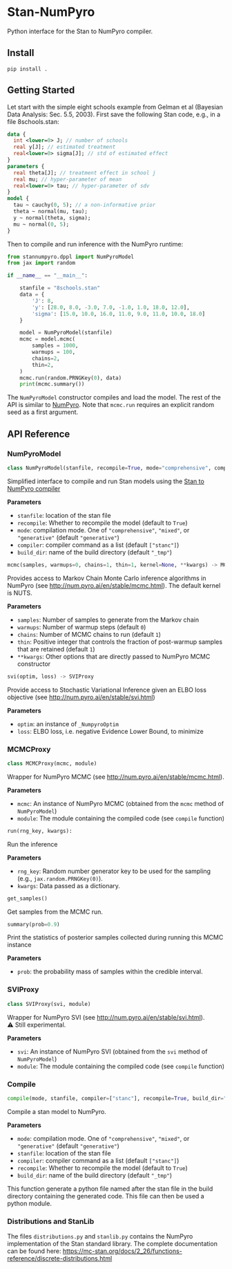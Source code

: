 # Stan-NumPyro

Python interface for the Stan to NumPyro compiler.

## Install

```
pip install .
```

## Getting Started

Let start with the simple eight schools example from Gelman et al (Bayesian Data Analysis: Sec. 5.5, 2003). First save the following Stan code, e.g., in a file 8schools.stan:

```stan
data {
  int <lower=0> J; // number of schools
  real y[J]; // estimated treatment
  real<lower=0> sigma[J]; // std of estimated effect
}
parameters {
  real theta[J]; // treatment effect in school j
  real mu; // hyper-parameter of mean
  real<lower=0> tau; // hyper-parameter of sdv
}
model {
  tau ~ cauchy(0, 5); // a non-informative prior
  theta ~ normal(mu, tau);
  y ~ normal(theta, sigma);
  mu ~ normal(0, 5);
}
```

Then to compile and run inference with the NumPyro runtime:

```python
from stannumpyro.dppl import NumPyroModel
from jax import random

if __name__ == "__main__":

    stanfile = "8schools.stan"
    data = {
        'J': 8,
        'y': [28.0, 8.0, -3.0, 7.0, -1.0, 1.0, 18.0, 12.0],
        'sigma': [15.0, 10.0, 16.0, 11.0, 9.0, 11.0, 10.0, 18.0]
    }

    model = NumPyroModel(stanfile)
    mcmc = model.mcmc(
        samples = 1000,
        warmups = 100,
        chains=2,
        thin=2,
    )
    mcmc.run(random.PRNGKey(0), data)
    print(mcmc.summary())
```

The `NumPyroModel` constructor compiles and load the model.
The rest of the API is similar to [NumPyro](http://num.pyro.ai/en/stable/api.html).
Note that `mcmc.run` requires an explicit random seed as a first argument.

## API Reference

### NumPyroModel

```python
class NumPyroModel(stanfile, recompile=True, mode="comprehensive", compiler=["stanc"], build_dir="_tmp")
```

Simplified interface to compile and run Stan models using the [Stan to NumPyro compiler](https://github.com/deepppl/stanc3)

**Parameters**
- `stanfile`: location of the stan file
- `recompile`: Whether to recompile the model (default to `True`)
- `mode`: compilation mode. One of `"comprehensive"`, `"mixed"`, or `"generative"` (default `"generative"`)
- `compiler`: compiler command as a list (default `["stanc"]`)
- `build_dir`: name of the build directory (default `"_tmp"`)


```python
mcmc(samples, warmups=0, chains=1, thin=1, kernel=None, **kwargs) -> MCMCProxy
```

Provides access to Markov Chain Monte Carlo inference algorithms in NumPyro (see http://num.pyro.ai/en/stable/mcmc.html).
The default kernel is NUTS.

**Parameters**
- `samples`: Number of samples to generate from the Markov chain
- `warmups`: Number of warmup steps (default `0`)
- `chains`: Number of MCMC chains to run (default `1`)
- `thin`: Positive integer that controls the fraction of post-warmup samples that are retained (default `1`)
- `**kwargs`: Other options that are directly passed to NumPyro MCMC constructor 

```python
svi(optim, loss) -> SVIProxy
```
Provide access to Stochastic Variational Inference given an ELBO loss objective (see http://num.pyro.ai/en/stable/svi.html)

**Parameters**
- `optim`: an instance of `_NumpyroOptim`
- `loss`: ELBO loss, i.e. negative Evidence Lower Bound, to minimize

### MCMCProxy

```python
class MCMCProxy(mcmc, module)
```

Wrapper for NumPyro MCMC (see http://num.pyro.ai/en/stable/mcmc.html).

**Parameters**
- `mcmc`: An instance of NumPyro MCMC (obtained from the `mcmc` method of `NumPyroModel`)
- `module`: The module containing the compiled code (see `compile` function)

```python
run(rng_key, kwargs):
```

Run the inference

**Parameters**
- `rng_key`: Random number generator key to be used for the sampling (e.g., `jax.random.PRNGKey(0)`).
- `kwargs`: Data passed as a dictionary.

```python
get_samples()
```

Get samples from the MCMC run.

```python
summary(prob=0.9)
```

Print the statistics of posterior samples collected during running this MCMC instance

**Parameters**
- `prob`: the probability mass of samples within the credible interval.

### SVIProxy

```python
class SVIProxy(svi, module)
```

Wrapper for NumPyro SVI (see http://num.pyro.ai/en/stable/svi.html).  
:warning: Still experimental.

**Parameters**
- `svi`: An instance of NumPyro SVI (obtained from the `svi` method of `NumPyroModel`)
- `module`: The module containing the compiled code (see `compile` function)

### Compile

```python
compile(mode, stanfile, compiler=["stanc"], recompile=True, build_dir="_tmp")
```

Compile a stan model to NumPyro.

**Parameters**
- `mode`: compilation mode. One of `"comprehensive"`, `"mixed"`, or `"generative"` (default `"generative"`)
- `stanfile`: location of the stan file
- `compiler`: compiler command as a list (default `["stanc"]`)
- `recompile`: Whether to recompile the model (default to `True`)
- `build_dir`: name of the build directory (default `"_tmp"`)

This function generate a python file named after the stan file in the build directory containing the generated code.
This file can then be used a python module.

### Distributions and StanLib

The files `distributions.py` and `stanlib.py` contains the NumPyro implementation of the Stan standard library.
The complete documentation can be found here: https://mc-stan.org/docs/2_26/functions-reference/discrete-distributions.html
